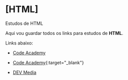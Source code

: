 # [HTML]
 Estudos de HTML

 Aqui vou guardar todos os links para estudos de **HTML**.


Links abaixo:

- <a href="https://www.codeacademy.com/" target="_blank">Code Academy</a>

- [Code Academy](https://www.codeacademy.com/){:target="_blank"}

- <a href="https://www.devmedia.com.br/guia/html/38051" target="_blank">DEV Media</a>

